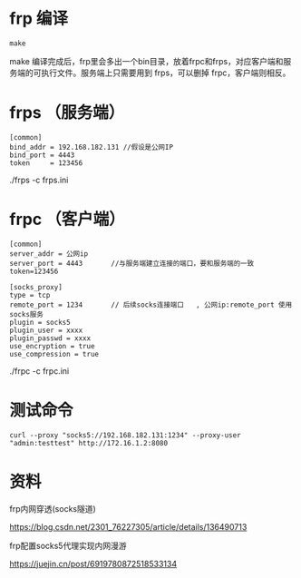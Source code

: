 # frp 编译

```
make
```

make 编译完成后，frp里会多出一个bin目录，放着frpc和frps，对应客户端和服务端的可执行文件。服务端上只需要用到 frps，可以删掉 frpc，客户端则相反。

# frps （服务端）

```
[common]
bind_addr = 192.168.182.131 //假设是公网IP
bind_port = 4443
token     = 123456
```

./frps -c frps.ini

# frpc （客户端）

```
[common]
server_addr = 公网ip
server_port = 4443       //与服务端建立连接的端口，要和服务端的一致
token=123456

[socks_proxy]                
type = tcp               
remote_port = 1234       // 后续socks连接端口   , 公网ip:remote_port 使用socks服务
plugin = socks5   
plugin_user = xxxx
plugin_passwd = xxxx
use_encryption = true
use_compression = true
```

./frpc -c frpc.ini

# 测试命令

```
curl --proxy "socks5://192.168.182.131:1234" --proxy-user "admin:testtest" http://172.16.1.2:8080
```

# 资料

frp内网穿透(socks隧道)

https://blog.csdn.net/2301_76227305/article/details/136490713

frp配置socks5代理实现内网漫游

https://juejin.cn/post/6919780872518533134